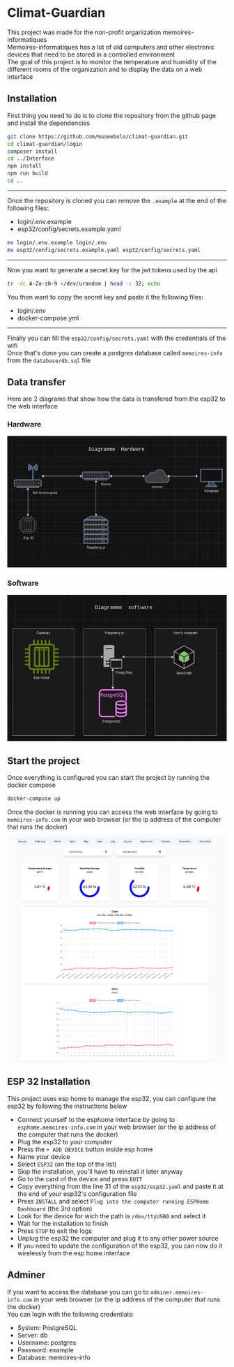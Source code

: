 [Info]: <> (
	All the information that are likely to need to be updated have a comment above them like this one
)
# Climat-Guardian
This project was made for the non-profit organization memoires-informatiques\
Memoires-informatiques has a lot of old computers and other electronic devices that need to be stored in a controlled environment\
The goal of this project is to monitor the temperature and humidity of the different rooms of the organization and to display the data on a web interface

## Installation
First thing you need to do is to clone the repository from the github page and install the dependencies
```bash
git clone https://github.com/museebolo/climat-guardian.git
cd climat-guardian/login
composer install
cd ../Interface
npm install
npm run build
cd ..
```

---
[Info]: <> (
	This is the list of all the files that end with .example
)
Once the repository is cloned you can remove the `.example` at the end of the following files:
- login/.env.example
- esp32/config/secrets.example.yaml
```bash
mv login/.env.example login/.env
mv esp32/config/secrets.example.yaml esp32/config/secrets.yaml
```

---
Now you want to generate a secret key for the jwt tokens used by the api
```bash
tr -dc A-Za-z0-9 </dev/urandom | head -c 32; echo
```

[Info]: <> (
	This is the list of all the files that require to know the jwt secret key
)
You then want to copy the secret key and paste it the following files:
- login/.env
- docker-compose.yml

---
Finally you can fill the `esp32/config/secrets.yaml` with the credentials of the wifi\
Once that's done you can create a postgres database called `memoires-info` from the `database/db.sql` file

## Data transfer
Here are 2 diagrams that show how the data is transfered from the esp32 to the web interface
### Hardware
![hardware](/assets/hardware-diagram.png)
### Software
![software](/assets/software-diagram.png)

## Start the project
Once everything is configured you can start the project by running the docker compose
```bash
docker-compose up
```
Once the docker is running you can access the web interface by going to `memoires-info.com` in your web browser (or the ip address of the computer that runs the docker)

![web interface](/assets/dashboard.png)

## ESP 32 Installation
This project uses esp home to manage the esp32, you can configure the esp32 by following the instructions below
- Connect yourself to the esphome interface by going to `esphome.memoires-info.com` in your web browser (or the ip address of the computer that runs the docker)
- Plug the esp32 to your computer
- Press the `+ ADD DEVICE` button inside esp home
- Name your device
- Select `ESP32` (on the top of the list)
- Skip the installation, you'll have to reinstall it later anyway
- Go to the card of the device and press `EDIT`
- Copy everything from the line 31 of the `esp32/esp32.yaml` and paste it at the end of your esp32's configuration file
- Press `INSTALL` and select `Plug into the computer running ESPHome Dashboard` (the 3rd option)
- Look for the device for wich the path is `/dev/ttyUSB0` and select it
- Wait for the installation to finish
- Press `STOP` to exit the logs
- Unplug the esp32 the computer and plug it to any other power source
- If you need to update the configuration of the esp32, you can now do it wirelessly from the esp home interface

## Adminer
If you want to access the database you can go to `adminer.memoires-info.com` in your web browser (or the ip address of the computer that runs the docker)\
You can login with the following credentials:
- System: PostgreSQL
- Server: db
- Username: postgres
- Password: example
- Database: memoires-info

